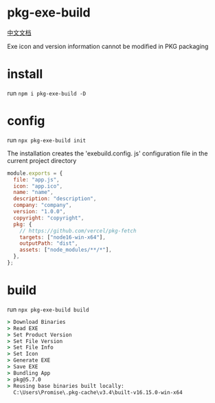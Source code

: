 # pkg-exe-build

[中文文档](https://github.com/PromiseAll/pkg-exe-build/blob/main/README_ZH.md)

Exe icon and version information cannot be modified in PKG packaging


# install

run `npm i pkg-exe-build -D`

# config

run `npx pkg-exe-build init`

The installation creates the 'exebuild.config. js' configuration file in the current project directory

```js
module.exports = {
  file: "app.js",
  icon: "app.ico",
  name: "name",
  description: "description",
  company: "company",
  version: "1.0.0",
  copyright: "copyright",
  pkg: {
    // https://github.com/vercel/pkg-fetch
    targets: ["node16-win-x64"],
    outputPath: "dist",
    assets: ["node_modules/**/*"],
  },
};
```

# build

run `npx pkg-exe-build build`

```cmd
> Download Binaries
> Read EXE
> Set Product Version
> Set File Version
> Set File Info
> Set Icon
> Generate EXE
> Save EXE
> Bundling App
> pkg@5.7.0
> Reusing base binaries built locally:
  C:\Users\Promise\.pkg-cache\v3.4\built-v16.15.0-win-x64
```
